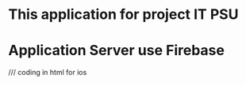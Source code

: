 # This application for project IT PSU 
# Application Server use Firebase
/// coding in html for ios

<meta name="viewport" content="viewport-fit=cover, width=device-width, initial-scale=1.0, minimum-scale=1.0, maximum-scale=1.0, user-scalable=no">
